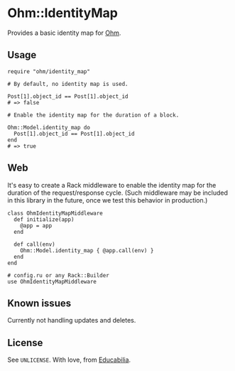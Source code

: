 Ohm::IdentityMap
================

Provides a basic identity map for [Ohm][1].

Usage
-----

    require "ohm/identity_map"

    # By default, no identity map is used.

    Post[1].object_id == Post[1].object_id
    # => false

    # Enable the identity map for the duration of a block.

    Ohm::Model.identity_map do
      Post[1].object_id == Post[1].object_id
    end
    # => true

Web
---

It's easy to create a Rack middleware to enable the identity map for the
duration of the request/response cycle. (Such middleware may be included in
this library in the future, once we test this behavior in production.)

    class OhmIdentityMapMiddleware
      def initialize(app)
        @app = app
      end

      def call(env)
        Ohm::Model.identity_map { @app.call(env) }
      end
    end

    # config.ru or any Rack::Builder
    use OhmIdentityMapMiddleware

Known issues
------------

Currently not handling updates and deletes.

License
-------

See `UNLICENSE`. With love, from [Educabilia](http://educabilia.com).

[1]: https://github.com/soveran/ohm
